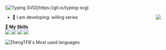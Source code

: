 [![Typing SVG](https://readme-typing-svg.herokuapp.com?font=Fira+Code&size=25&pause=1000&color=000000&center=%E5%81%87&vCenter=%E5%81%87&repeat=%E7%9C%9F&random=%E5%81%87&width=435&lines=Hi+there+%F0%9F%91%8B%F0%9F%8F%BB;I'm+ZhengTFB;Nice+to+meet+you+on+GitHub.)](https://git.io/typing-svg)

<a href="#">
  <img align="right" src="https://github-readme-stats.vercel.app/api?username=zhengtfb&count_private=true&show_icons=true&bg_color=15,f2f7fd,E0EAFC" />
</a>

- 🌱 I am developing: willing series

🌟 **My Skills**  
![](https://img.shields.io/badge/-Python-3e74a2?style=flat-square&logo=Python&logoColor=fff)
![](https://img.shields.io/badge/-Linux-000000?style=flat-square&logo=Linux&logoColor=fff)
![](https://img.shields.io/badge/-Docker-2496ED?style=flat-square&logo=Docker&logoColor=fff)
![](https://img.shields.io/badge/-GitHub%20Actions-2088FF?style=flat-square&logo=GitHubActions&logoColor=fff)

![ZhengTFB's Most used languages](https://github-readme-stats.vercel.app/api/top-langs/?username=zhengtfb&layout=compact&hide_border=true&langs_count=10)
